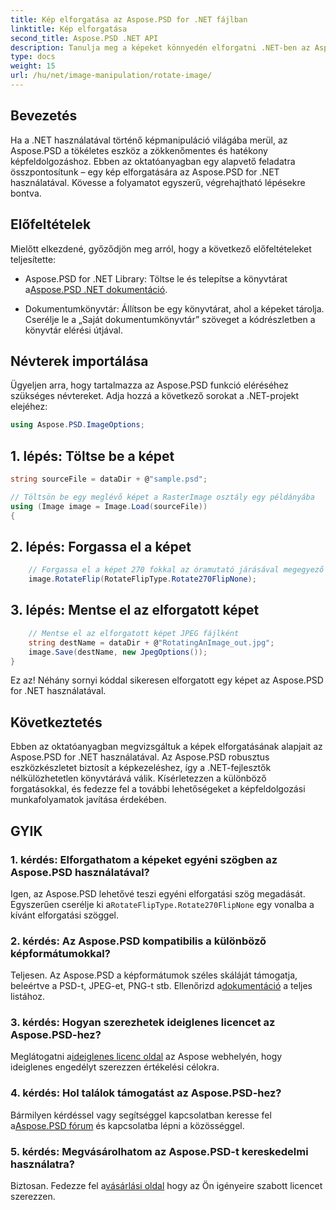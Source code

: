 ```yaml
---
title: Kép elforgatása az Aspose.PSD for .NET fájlban
linktitle: Kép elforgatása
second_title: Aspose.PSD .NET API
description: Tanulja meg a képeket könnyedén elforgatni .NET-ben az Aspose.PSD segítségével. Kövesse lépésről lépésre bemutató oktatóanyagunkat.
type: docs
weight: 15
url: /hu/net/image-manipulation/rotate-image/
---
```

## Bevezetés

Ha a .NET használatával történő képmanipuláció világába merül, az Aspose.PSD a tökéletes eszköz a zökkenőmentes és hatékony képfeldolgozáshoz. Ebben az oktatóanyagban egy alapvető feladatra összpontosítunk – egy kép elforgatására az Aspose.PSD for .NET használatával. Kövesse a folyamatot egyszerű, végrehajtható lépésekre bontva.

## Előfeltételek

Mielőtt elkezdené, győződjön meg arról, hogy a következő előfeltételeket teljesítette:

-  Aspose.PSD for .NET Library: Töltse le és telepítse a könyvtárat a[Aspose.PSD .NET dokumentáció](https://reference.aspose.com/psd/net/).

- Dokumentumkönyvtár: Állítson be egy könyvtárat, ahol a képeket tárolja. Cserélje le a „Saját dokumentumkönyvtár” szöveget a kódrészletben a könyvtár elérési útjával.

## Névterek importálása

Ügyeljen arra, hogy tartalmazza az Aspose.PSD funkció eléréséhez szükséges névtereket. Adja hozzá a következő sorokat a .NET-projekt elejéhez:

```csharp
using Aspose.PSD.ImageOptions;
```

## 1. lépés: Töltse be a képet

```csharp
string sourceFile = dataDir + @"sample.psd";

// Töltsön be egy meglévő képet a RasterImage osztály egy példányába
using (Image image = Image.Load(sourceFile))
{
```

## 2. lépés: Forgassa el a képet

```csharp
    // Forgassa el a képet 270 fokkal az óramutató járásával megegyező irányba
    image.RotateFlip(RotateFlipType.Rotate270FlipNone);
```

## 3. lépés: Mentse el az elforgatott képet

```csharp
    // Mentse el az elforgatott képet JPEG fájlként
    string destName = dataDir + @"RotatingAnImage_out.jpg";
    image.Save(destName, new JpegOptions());
}
```

Ez az! Néhány sornyi kóddal sikeresen elforgatott egy képet az Aspose.PSD for .NET használatával.

## Következtetés

Ebben az oktatóanyagban megvizsgáltuk a képek elforgatásának alapjait az Aspose.PSD for .NET használatával. Az Aspose.PSD robusztus eszközkészletet biztosít a képkezeléshez, így a .NET-fejlesztők nélkülözhetetlen könyvtárává válik. Kísérletezzen a különböző forgatásokkal, és fedezze fel a további lehetőségeket a képfeldolgozási munkafolyamatok javítása érdekében.

## GYIK

### 1. kérdés: Elforgathatom a képeket egyéni szögben az Aspose.PSD használatával?

 Igen, az Aspose.PSD lehetővé teszi egyéni elforgatási szög megadását. Egyszerűen cserélje ki a`RotateFlipType.Rotate270FlipNone` egy vonalba a kívánt elforgatási szöggel.

### 2. kérdés: Az Aspose.PSD kompatibilis a különböző képformátumokkal?

 Teljesen. Az Aspose.PSD a képformátumok széles skáláját támogatja, beleértve a PSD-t, JPEG-et, PNG-t stb. Ellenőrizd a[dokumentáció](https://reference.aspose.com/psd/net/) a teljes listához.

### 3. kérdés: Hogyan szerezhetek ideiglenes licencet az Aspose.PSD-hez?

 Meglátogatni a[ideiglenes licenc oldal](https://purchase.aspose.com/temporary-license/) az Aspose webhelyén, hogy ideiglenes engedélyt szerezzen értékelési célokra.

### 4. kérdés: Hol találok támogatást az Aspose.PSD-hez?

 Bármilyen kérdéssel vagy segítséggel kapcsolatban keresse fel a[Aspose.PSD fórum](https://forum.aspose.com/c/psd/34) és kapcsolatba lépni a közösséggel.

### 5. kérdés: Megvásárolhatom az Aspose.PSD-t kereskedelmi használatra?

 Biztosan. Fedezze fel a[vásárlási oldal](https://purchase.aspose.com/buy) hogy az Ön igényeire szabott licencet szerezzen.